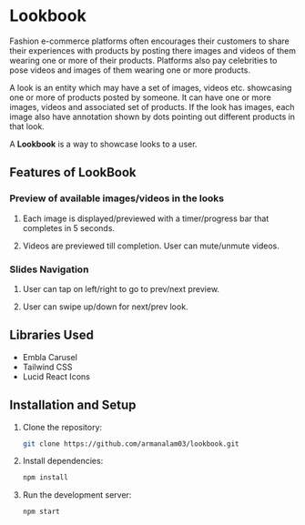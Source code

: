 # Lookbook

Fashion e-commerce platforms often encourages their customers to share their experiences with products by posting there images and videos of them wearing one or more of their products. Platforms also pay celebrities to pose videos and images of them wearing one or more products.

A look is an entity which may have a set of images, videos etc. showcasing one or more of products posted by someone. It can have one or more images, videos and associated set of products. If the look has images, each image also have annotation shown by dots pointing out different products in that look.

A **Lookbook** is a way to showcase looks to a user.

## Features of LookBook

### Preview of available images/videos in the looks

1. Each image is displayed/previewed with a timer/progress bar that completes in 5 seconds.

2. Videos are previewed till completion. User can mute/unmute videos.

### Slides Navigation

1. User can tap on left/right to go to prev/next preview.

2. User can swipe up/down for next/prev look.

## Libraries Used

- Embla Carusel
- Tailwind CSS
- Lucid React Icons

## Installation and Setup

1. Clone the repository:
   ```bash
   git clone https://github.com/armanalam03/lookbook.git
   ```
2. Install dependencies:
   ```bash
   npm install
   ```
3. Run the development server:
   ```bash
   npm start
   ```
